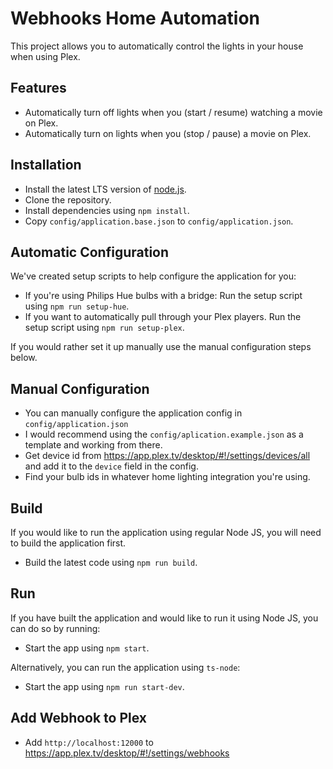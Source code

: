 # Webhooks Home Automation
This project allows you to automatically control the lights in your house when using Plex.

## Features
- Automatically turn off lights when you (start / resume) watching a movie on Plex.
- Automatically turn on lights when you (stop / pause) a movie on Plex.
 
## Installation
- Install the latest LTS version of [node.js](https://nodejs.org/en/).
- Clone the repository.
- Install dependencies using `npm install`.
- Copy `config/application.base.json` to `config/application.json`.

## Automatic Configuration
We've created setup scripts to help configure the application for you:
- If you're using Philips Hue bulbs with a bridge: Run the setup script using `npm run setup-hue`.
- If you want to automatically pull through your Plex players. Run the setup script using `npm run setup-plex`.

If you would rather set it up manually use the manual configuration steps below.

## Manual Configuration
- You can manually configure the application config in `config/application.json`
- I would recommend using the `config/aplication.example.json` as a template and working from there.
- Get device id from https://app.plex.tv/desktop/#!/settings/devices/all and add it to the `device` field in the config.
- Find your bulb ids in whatever home lighting integration you're using.

## Build
If you would like to run the application using regular Node JS, you will need to build the application first.
- Build the latest code using `npm run build`.

## Run
If you have built the application and would like to run it using Node JS, you can do so by running:
- Start the app using `npm start`.

Alternatively, you can run the application using `ts-node`:
- Start the app using `npm run start-dev`.

## Add Webhook to Plex
- Add `http://localhost:12000` to https://app.plex.tv/desktop/#!/settings/webhooks
